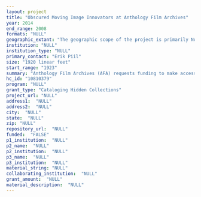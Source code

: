 ```yaml
--- 
layout: project 
title: "Obscured Moving Image Innovators at Anthology Film Archives"
year: 2014
end_range: 2008
formats: "NULL"
geographic_extant: "The geographic scope of the project is primarily North America, with selected materials produced and published in the United States, Europe and Asia."
institution: "NULL"
institution_type: "NULL"
primary_contact: "Erik Piil"
size: "1920 linear feet"
start_range: "1923"
summary: "Anthology Film Archives (AFA) requests funding to make accessible a significant number of paper collections related to individuals whose works serve as primary source records of cultural movements in the history of cinema and twentieth century art. The Jerome Hill Library at AFA holds the world's largest collection of paper materials documenting the history of American avant-garde and independent filmmaking. Due to limited staff and a growing number of unprocessed collections, scholarly access to materials has become difficult. The proposed 36-month project will initiate cataloging and facilitate access to selected materials through the creation of EAD finding aids and MARC records, made available through AFA's digital collections website."
hc_id: "10810379"
program: "NULL"
grant_type: "Cataloging Hidden Collections"
project_url: "NULL"
address1:  "NULL"
address2:  "NULL"
city:  "NULL"
state:  "NULL"
zip: "NULL"
repository_url:  "NULL"
funded:  "FALSE"
p1_institution:  "NULL"
p2_name:  "NULL"
p2_institution:  "NULL"
p3_name:  "NULL"
p3_institution:  "NULL"
material_string: "NULL"
collaborating_institution:  "NULL"
grant_amount:  "NULL"
material_description:  "NULL"
---
```

